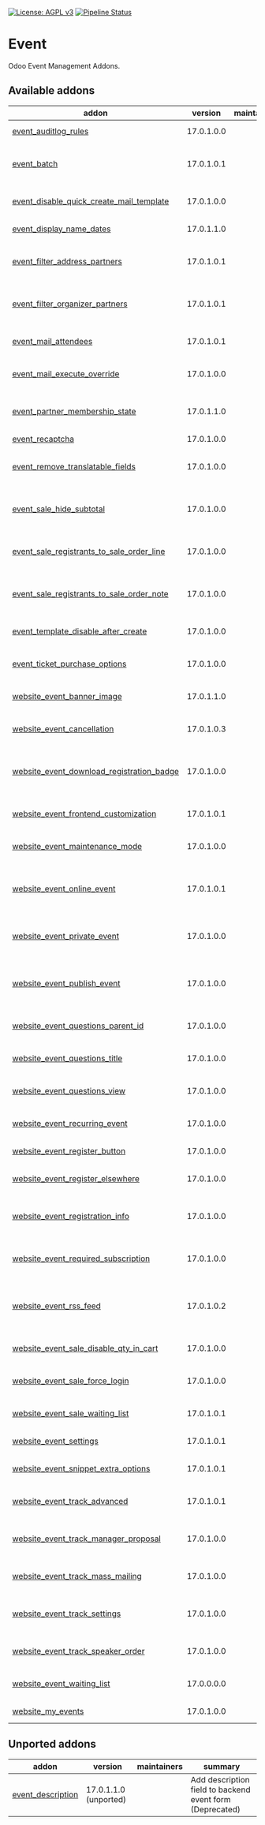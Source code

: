 [![License: AGPL v3](https://img.shields.io/badge/License-AGPL%20v3-blue.svg)](https://www.gnu.org/licenses/agpl-3.0)
[![Pipeline Status](https://gitlab.com/tawasta/odoo/event/badges/14.0-dev/pipeline.svg)](https://gitlab.com/tawasta/odoo/event/-/pipelines/)

Event
=====
Odoo Event Management Addons.

[//]: # (addons)

Available addons
----------------
addon | version | maintainers | summary
--- | --- | --- | ---
[event_auditlog_rules](event_auditlog_rules/) | 17.0.1.0.0 |  | Adds audit log rules for events
[event_batch](event_batch/) | 17.0.1.0.1 |  | Allows creating student batches for event registrations
[event_disable_quick_create_mail_template](event_disable_quick_create_mail_template/) | 17.0.1.0.0 |  | Prevents quick create mail template on Event
[event_display_name_dates](event_display_name_dates/) | 17.0.1.1.0 |  | Event Display Name Dates
[event_filter_address_partners](event_filter_address_partners/) | 17.0.1.0.1 |  | Filter event partners for address by partner toggle
[event_filter_organizer_partners](event_filter_organizer_partners/) | 17.0.1.0.1 |  | Filter event partners for organizer by partner toggle
[event_mail_attendees](event_mail_attendees/) | 17.0.1.0.1 |  | Wizard to mail Attendees without mass mail
[event_mail_execute_override](event_mail_execute_override/) | 17.0.1.0.0 |  | Prevents sending emails to past events
[event_partner_membership_state](event_partner_membership_state/) | 17.0.1.1.0 |  | Show partner membership state on event registration
[event_recaptcha](event_recaptcha/) | 17.0.1.0.0 |  | Event Recaptcha
[event_remove_translatable_fields](event_remove_translatable_fields/) | 17.0.1.0.0 |  | Removes translatable name and description fields from Event.
[event_sale_hide_subtotal](event_sale_hide_subtotal/) | 17.0.1.0.0 |  | Hides subtotal on event sale action widget on event form
[event_sale_registrants_to_sale_order_line](event_sale_registrants_to_sale_order_line/) | 17.0.1.0.0 |  | Adds a Event Registrants name to SO line description
[event_sale_registrants_to_sale_order_note](event_sale_registrants_to_sale_order_note/) | 17.0.1.0.0 |  | Adds a note to Sale Order with Event Registrants names
[event_template_disable_after_create](event_template_disable_after_create/) | 17.0.1.0.0 |  | Disable changing template after creation
[event_ticket_purchase_options](event_ticket_purchase_options/) | 17.0.1.0.0 |  | Event Ticket Registration: Self or Invite Others
[website_event_banner_image](website_event_banner_image/) | 17.0.1.1.0 |  | Add banner image to event from backend
[website_event_cancellation](website_event_cancellation/) | 17.0.1.0.3 |  | Cancel events and event registrations through website.
[website_event_download_registration_badge](website_event_download_registration_badge/) | 17.0.1.0.0 |  | Ability to navigate to an URL and download Registration Badge
[website_event_frontend_customization](website_event_frontend_customization/) | 17.0.1.0.1 |  | Customization options to Website Event Frontends
[website_event_maintenance_mode](website_event_maintenance_mode/) | 17.0.1.0.0 |  | Add maintenance mode to website events
[website_event_online_event](website_event_online_event/) | 17.0.1.0.1 |  | Module to manage online and hybrid events. Includes a video conference link.
[website_event_private_event](website_event_private_event/) | 17.0.1.0.0 |  | Make events only visible from URL. (remove from public list)
[website_event_publish_event](website_event_publish_event/) | 17.0.1.0.0 |  | Add website_published fields to event form and a publish wizard.
[website_event_questions_parent_id](website_event_questions_parent_id/) | 17.0.1.0.0 |  | Question to ask for parent_id in Event Registration
[website_event_questions_title](website_event_questions_title/) | 17.0.1.0.0 |  | Question to ask for title in Event Registration
[website_event_questions_view](website_event_questions_view/) | 17.0.1.0.0 |  | Adds a view to see event question answers
[website_event_recurring_event](website_event_recurring_event/) | 17.0.1.0.0 |  | Create recurring events and hide dates
[website_event_register_button](website_event_register_button/) | 17.0.1.0.0 |  | Website Event Register Button
[website_event_register_elsewhere](website_event_register_elsewhere/) | 17.0.1.0.0 |  | Redirects registrations to another URL
[website_event_registration_info](website_event_registration_info/) | 17.0.1.0.0 |  | Show customizable extra information before registration
[website_event_required_subscription](website_event_required_subscription/) | 17.0.1.0.0 |  | Allows setting a required subscription type for event tickets
[website_event_rss_feed](website_event_rss_feed/) | 17.0.1.0.2 |  | Ability to create custom RSS Feeds with events of multiple event tags
[website_event_sale_disable_qty_in_cart](website_event_sale_disable_qty_in_cart/) | 17.0.1.0.0 |  | Disable changing Event Registration qty in cart
[website_event_sale_force_login](website_event_sale_force_login/) | 17.0.1.0.0 |  | Force login before registering to an event
[website_event_sale_waiting_list](website_event_sale_waiting_list/) | 17.0.1.0.1 |  | Register to events using waiting list through website.
[website_event_settings](website_event_settings/) | 17.0.1.0.1 |  | Website Event Settings
[website_event_snippet_extra_options](website_event_snippet_extra_options/) | 17.0.1.0.1 |  | Additional configurations for the core snippet
[website_event_track_advanced](website_event_track_advanced/) | 17.0.1.0.1 |  | Advanced features for Event Track
[website_event_track_manager_proposal](website_event_track_manager_proposal/) | 17.0.1.0.0 |  | Always show Track Proposal page for managers
[website_event_track_mass_mailing](website_event_track_mass_mailing/) | 17.0.1.0.0 |  | Allows sending mail to track contacts
[website_event_track_settings](website_event_track_settings/) | 17.0.1.0.0 |  | Customization option settings to Website Event Track
[website_event_track_speaker_order](website_event_track_speaker_order/) | 17.0.1.0.0 |  | Always show Track Speaker Order
[website_event_waiting_list](website_event_waiting_list/) | 17.0.0.0.0 |  | Adds a waiting list functionality to Events.
[website_my_events](website_my_events/) | 17.0.1.0.0 |  | My events in website portal


Unported addons
---------------
addon | version | maintainers | summary
--- | --- | --- | ---
[event_description](event_description/) | 17.0.1.1.0 (unported) |  | Add description field to backend event form (Deprecated)

[//]: # (end addons)
